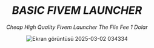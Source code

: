 <div align=center>
  
# *BASIC FIVEM LAUNCHER*
*Cheap High Quality Fivem Launcher*
*The File Fee 1 Dolar*

![Ekran görüntüsü 2025-03-02 034334](https://github.com/user-attachments/assets/15806922-e4a7-427f-a3f2-d6cb9ca0f1a6)
  
</div>
